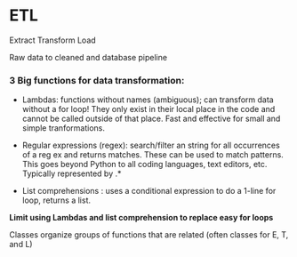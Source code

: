 # ETL
Extract
Transform
Load

Raw data to cleaned and database pipeline

### 3 Big functions for data transformation:
- Lambdas: functions without names (ambiguous); can transform data without a for loop! They only exist in their local place in the code and cannot be called outside of that place. Fast and effective for small and simple tranformations.

- Regular expressions (regex): search/filter an string for all occurrences of a reg ex and returns matches. These can be used to match patterns. This goes beyond Python to all coding languages, text editors, etc. Typically represented by .*

- List comprehensions : uses a conditional expression to do a 1-line for loop, returns a list. 

**Limit using Lambdas and list comprehension to replace easy for loops**

Classes organize groups of functions that are related (often classes for E, T, and L)

